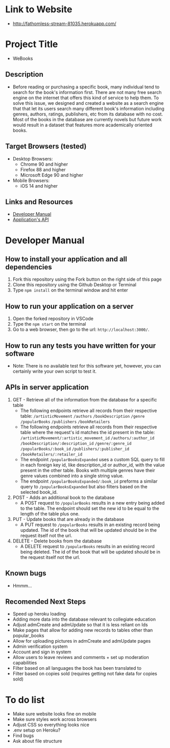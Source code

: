 # Link to Website
* http://fathomless-stream-81035.herokuapp.com/

# Project Title
* WeBooks

## Description
* Before reading or purchasing a specific book, many individual tend to search for the book's information first. There are not many free search engine on the internet that offers this kind of service to help them. To solve this issue, we designed and created a website as a search engine that that let its users search many different book's information including genres, authors, ratings, publishers, etc from its database with no cost. Most of the books in the database are currently novels but future work would result in a dataset that features more academically oriented books. 

## Target Browsers (tested)
* Desktop Browsers:
    * Chrome 90 and higher
    * Firefox 88 and higher
    * Microsoft Edge 90 and higher
* Mobile Browsers:
    * iOS 14 and higher

## Links and Resources
* [Developer Manual](#developer-manual)
* [Application's API](http://fathomless-stream-81035.herokuapp.com/api)

# Developer Manual

## How to install your application and all dependencies
1. Fork this repository using the Fork button on the right side of this page
2. Clone this repository using the Github Desktop or Terminal
3. Type `npm install` on the terminal window and hit enter

## How to run your application on a server
1. Open the forked repository in VSCode 
2. Type the `npm start` on the terminal
3. Go to a web browser, then go to the url: `http://localhost:3000/`.

## How to run any tests you have written for your software
* Note: There is no available test for this software yet, however, you can certainly write your own script to test it.

## APIs in server application 
1. GET - Retrieve all of the information from the database for a specific table
    * The following endpoints retrieve all records from their respective table: `/artisticMovement` `/authors` `/bookDescription` `/genre` `/popularBooks` `/publishers` `/bookRetailers`
    * The following endpoints retrieve all records from their respective table where the request's id matches the id present in the table: `/artisticMovement/:artistic_movement_id` `/authors/:author_id` `/bookDescription/:description_id` `/genre/:genre_id` `/popularBooks/:book_id` `/publishers/:publisher_id` `/bookRetailers/:retailer_id`
    * The endpoint `/popularBooksExpanded` uses a custom SQL query to fill in each foreign key id, like description_id or author_id, with the value present in the other table. Books with multiple genres have their genre values combined into a single string value.
    * The endpoint `/popularBooksExpanded/:book_id` preforms a similar query to `/popularBooksExpanded` but also filters based on the selected book_id.
2. POST - Adds an additional book to the database
    * A POST request to `/popularBooks` results in a new entry being added to the table. The endpoint should set the new id to be equal to the length of the table plus one.
3. PUT - Update books that are already in the database
    * A PUT request to `/popularBooks` results in an existing record being updated. The id of the book that will be updated should be in the request itself not the url.
4. DELETE - Delete books from the database
    * A DELETE request to `/popularBooks` results in an existing record being deleted. The id of the book that will be updated should be in the request itself not the url.

## Known bugs 
* Hmmm...

## Recomended Next Steps
* Speed up heroku loading
* Adding more data into the database relevant to collegiate education
* Adjust admCreate and admUpdate so that it is less reliant on Ids
* Make pages that allow for adding new records to tables other than popular_books
* Allow for uploading pictures in admCreate and admUpdate pages
* Admin verification system
* Account and sign in system
* Allow users to leave reviews and comments + set up moderation capabilities
* Filter based on all languages the book has been translated to
* Filter based on copies sold (requires getting not fake data for copies sold)



# To do list 
* Make sure website looks fine on mobile
* Make sure styles work across browsers
* Adjust CSS so everything looks nice
* .env setup on Heroku?
* Find bugs
* Ask about file structure